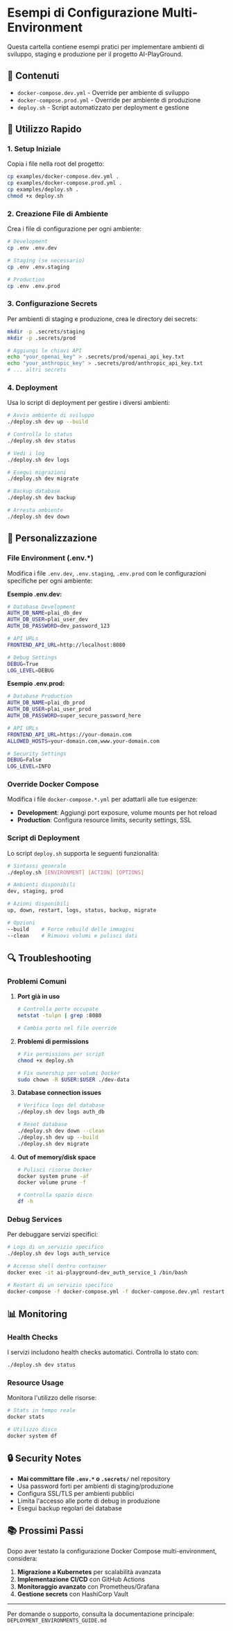 # Esempi di Configurazione Multi-Environment

Questa cartella contiene esempi pratici per implementare ambienti di sviluppo, staging e produzione per il progetto AI-PlayGround.

## 📁 Contenuti

- `docker-compose.dev.yml` - Override per ambiente di sviluppo
- `docker-compose.prod.yml` - Override per ambiente di produzione
- `deploy.sh` - Script automatizzato per deployment e gestione

## 🚀 Utilizzo Rapido

### 1. Setup Iniziale

Copia i file nella root del progetto:

```bash
cp examples/docker-compose.dev.yml .
cp examples/docker-compose.prod.yml .
cp examples/deploy.sh .
chmod +x deploy.sh
```

### 2. Creazione File di Ambiente

Crea i file di configurazione per ogni ambiente:

```bash
# Development
cp .env .env.dev

# Staging (se necessario)
cp .env .env.staging

# Production
cp .env .env.prod
```

### 3. Configurazione Secrets

Per ambienti di staging e produzione, crea le directory dei secrets:

```bash
mkdir -p .secrets/staging
mkdir -p .secrets/prod

# Aggiungi le chiavi API
echo "your_openai_key" > .secrets/prod/openai_api_key.txt
echo "your_anthropic_key" > .secrets/prod/anthropic_api_key.txt
# ... altri secrets
```

### 4. Deployment

Usa lo script di deployment per gestire i diversi ambienti:

```bash
# Avvia ambiente di sviluppo
./deploy.sh dev up --build

# Controlla lo status
./deploy.sh dev status

# Vedi i log
./deploy.sh dev logs

# Esegui migrazioni
./deploy.sh dev migrate

# Backup database
./deploy.sh dev backup

# Arresta ambiente
./deploy.sh dev down
```

## 🔧 Personalizzazione

### File Environment (.env.*)

Modifica i file `.env.dev`, `.env.staging`, `.env.prod` con le configurazioni specifiche per ogni ambiente:

**Esempio .env.dev:**
```bash
# Database Development
AUTH_DB_NAME=plai_db_dev
AUTH_DB_USER=plai_user_dev
AUTH_DB_PASSWORD=dev_password_123

# API URLs
FRONTEND_API_URL=http://localhost:8080

# Debug Settings
DEBUG=True
LOG_LEVEL=DEBUG
```

**Esempio .env.prod:**
```bash
# Database Production
AUTH_DB_NAME=plai_db_prod
AUTH_DB_USER=plai_user_prod
AUTH_DB_PASSWORD=super_secure_password_here

# API URLs
FRONTEND_API_URL=https://your-domain.com
ALLOWED_HOSTS=your-domain.com,www.your-domain.com

# Security Settings
DEBUG=False
LOG_LEVEL=INFO
```

### Override Docker Compose

Modifica i file `docker-compose.*.yml` per adattarli alle tue esigenze:

- **Development**: Aggiungi port exposure, volume mounts per hot reload
- **Production**: Configura resource limits, security settings, SSL

### Script di Deployment

Lo script `deploy.sh` supporta le seguenti funzionalità:

```bash
# Sintassi generale
./deploy.sh [ENVIRONMENT] [ACTION] [OPTIONS]

# Ambienti disponibili
dev, staging, prod

# Azioni disponibili
up, down, restart, logs, status, backup, migrate

# Opzioni
--build    # Force rebuild delle immagini
--clean    # Rimuovi volumi e pulisci dati
```

## 🔍 Troubleshooting

### Problemi Comuni

1. **Port già in uso**
   ```bash
   # Controlla porte occupate
   netstat -tulpn | grep :8080
   
   # Cambia porta nel file override
   ```

2. **Problemi di permissions**
   ```bash
   # Fix permissions per script
   chmod +x deploy.sh
   
   # Fix ownership per volumi Docker
   sudo chown -R $USER:$USER ./dev-data
   ```

3. **Database connection issues**
   ```bash
   # Verifica logs del database
   ./deploy.sh dev logs auth_db
   
   # Reset database
   ./deploy.sh dev down --clean
   ./deploy.sh dev up --build
   ./deploy.sh dev migrate
   ```

4. **Out of memory/disk space**
   ```bash
   # Pulisci risorse Docker
   docker system prune -af
   docker volume prune -f
   
   # Controlla spazio disco
   df -h
   ```

### Debug Services

Per debuggare servizi specifici:

```bash
# Logs di un servizio specifico
./deploy.sh dev logs auth_service

# Accesso shell dentro container
docker exec -it ai-playground-dev_auth_service_1 /bin/bash

# Restart di un servizio specifico
docker-compose -f docker-compose.yml -f docker-compose.dev.yml restart auth_service
```

## 📊 Monitoring

### Health Checks

I servizi includono health checks automatici. Controlla lo stato con:

```bash
./deploy.sh dev status
```

### Resource Usage

Monitora l'utilizzo delle risorse:

```bash
# Stats in tempo reale
docker stats

# Utilizzo disco
docker system df
```

## 🔒 Security Notes

- **Mai committare file `.env.*` o `.secrets/`** nel repository
- Usa password forti per ambienti di staging/produzione
- Configura SSL/TLS per ambienti pubblici
- Limita l'accesso alle porte di debug in produzione
- Esegui backup regolari dei database

## 📚 Prossimi Passi

Dopo aver testato la configurazione Docker Compose multi-environment, considera:

1. **Migrazione a Kubernetes** per scalabilità avanzata
2. **Implementazione CI/CD** con GitHub Actions
3. **Monitoraggio avanzato** con Prometheus/Grafana
4. **Gestione secrets** con HashiCorp Vault

---

Per domande o supporto, consulta la documentazione principale: `DEPLOYMENT_ENVIRONMENTS_GUIDE.md` 